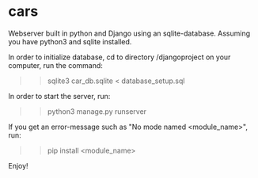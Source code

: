 # cars
Webserver built in python and Django using an sqlite-database. Assuming you have python3 and sqlite installed.

In order to initialize database, cd to directory /djangoproject on your computer, run the command:
>> sqlite3 car_db.sqlite < database_setup.sql

In order to start the server, run:
>> python3 manage.py runserver

If you get an error-message such as "No mode named <module_name>", run:
>> pip install <module_name>

Enjoy!
